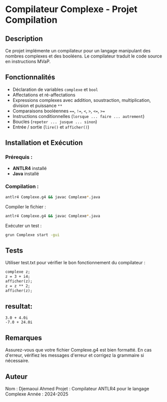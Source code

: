 # Compilateur Complexe - Projet Compilation

## Description
Ce projet implémente un compilateur pour un langage manipulant des nombres complexes et des booléens. Le compilateur traduit le code source en instructions MVaP.

## Fonctionnalités
- Déclaration de variables `complexe` et `bool`
- Affectations et ré-affectations
- Expressions complexes avec addition, soustraction, multiplication, division et puissance `**`
- Comparaisons booléennes `==`, `!=`, `<`, `>`, `<=`, `>=`
- Instructions conditionnelles (`lorsque ... faire ... autrement`)
- Boucles (`repeter ... jusque ... sinon`)
- Entrée / sortie (`lire()` et `afficher()`)

## Installation et Exécution
### Prérequis :
- **ANTLR4** installé
- **Java** installé

### Compilation :
```sh
antlr4 Complexe.g4 && javac Complexe*.java
```
Compiler le fichier :
```sh
antlr4 Complexe.g4 && javac Complexe*.java
```
Exécuter un test :
```sh
grun Complexe start -gui
```
## Tests
Utiliser test.txt pour vérifier le bon fonctionnement du compilateur :
```txt
complexe z;
z = 3 + i4;
afficher(z);
z = z ** 2;
afficher(z);
```
## resultat:
```terminal
3.0 + 4.0i
-7.0 + 24.0i
```
## Remarques
Assurez-vous que votre fichier Complexe.g4 est bien formatté.
En cas d'erreur, vérifiez les messages d'erreur et corrigez la grammaire si nécessaire.

## Auteur
Nom : Djemaoui Ahmed
Projet : Compilateur ANTLR4 pour le langage Complexe
Année : 2024-2025
